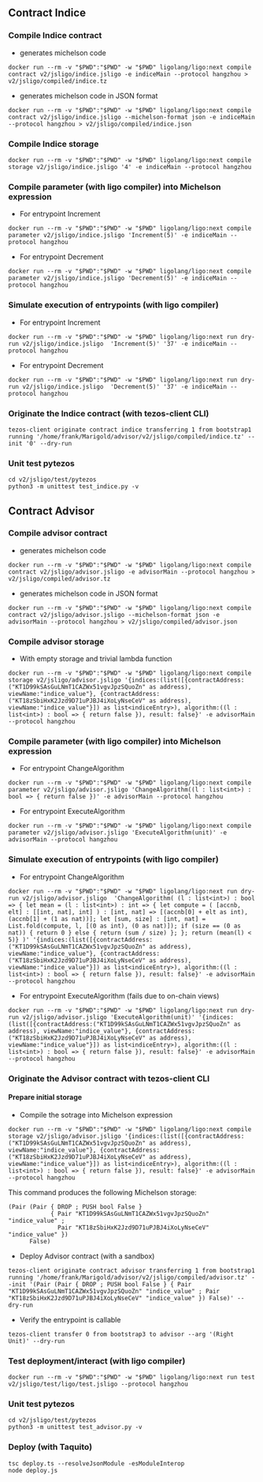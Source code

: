 ## Contract Indice

### Compile Indice contract 
- generates michelson code 
```
docker run --rm -v "$PWD":"$PWD" -w "$PWD" ligolang/ligo:next compile contract v2/jsligo/indice.jsligo -e indiceMain --protocol hangzhou > v2/jsligo/compiled/indice.tz
```
- generates michelson code in JSON format
```
docker run --rm -v "$PWD":"$PWD" -w "$PWD" ligolang/ligo:next compile contract v2/jsligo/indice.jsligo --michelson-format json -e indiceMain --protocol hangzhou > v2/jsligo/compiled/indice.json
```

### Compile Indice storage
```
docker run --rm -v "$PWD":"$PWD" -w "$PWD" ligolang/ligo:next compile storage v2/jsligo/indice.jsligo '4' -e indiceMain --protocol hangzhou
```

### Compile parameter (with ligo compiler) into Michelson expression

- For entrypoint Increment
```
docker run --rm -v "$PWD":"$PWD" -w "$PWD" ligolang/ligo:next compile parameter v2/jsligo/indice.jsligo 'Increment(5)' -e indiceMain --protocol hangzhou
```
- For entrypoint Decrement
```
docker run --rm -v "$PWD":"$PWD" -w "$PWD" ligolang/ligo:next compile parameter v2/jsligo/indice.jsligo 'Decrement(5)' -e indiceMain --protocol hangzhou
```


### Simulate execution of entrypoints (with ligo compiler)

- For entrypoint Increment
```
docker run --rm -v "$PWD":"$PWD" -w "$PWD" ligolang/ligo:next run dry-run v2/jsligo/indice.jsligo  'Increment(5)' '37' -e indiceMain --protocol hangzhou
```

- For entrypoint Decrement
```
docker run --rm -v "$PWD":"$PWD" -w "$PWD" ligolang/ligo:next run dry-run v2/jsligo/indice.jsligo  'Decrement(5)' '37' -e indiceMain --protocol hangzhou
```

### Originate the Indice contract (with tezos-client CLI)
```
tezos-client originate contract indice transferring 1 from bootstrap1 running '/home/frank/Marigold/advisor/v2/jsligo/compiled/indice.tz' --init '0' --dry-run
```


### Unit test pytezos
```
cd v2/jsligo/test/pytezos
python3 -m unittest test_indice.py -v
```


## Contract Advisor

### Compile advisor contract 
- generates michelson code
```
docker run --rm -v "$PWD":"$PWD" -w "$PWD" ligolang/ligo:next compile contract v2/jsligo/advisor.jsligo -e advisorMain --protocol hangzhou > v2/jsligo/compiled/advisor.tz
```
- generates michelson code in JSON format
```
docker run --rm -v "$PWD":"$PWD" -w "$PWD" ligolang/ligo:next compile contract v2/jsligo/advisor.jsligo --michelson-format json -e advisorMain --protocol hangzhou > v2/jsligo/compiled/advisor.json
```

### Compile advisor storage

- With empty storage and trivial lambda function
```
docker run --rm -v "$PWD":"$PWD" -w "$PWD" ligolang/ligo:next compile storage v2/jsligo/advisor.jsligo '{indices:(list([{contractAddress:("KT1D99kSAsGuLNmT1CAZWx51vgvJpzSQuoZn" as address), viewName:"indice_value"}, {contractAddress:("KT18zSbiHxK2Jzd9D71uPJBJ4iXoLyNseCeV" as address), viewName:"indice_value"}]) as list<indiceEntry>), algorithm:((l : list<int>) : bool => { return false }), result: false}' -e advisorMain --protocol hangzhou
```

### Compile parameter (with ligo compiler) into Michelson expression

- For entrypoint ChangeAlgorithm
```
docker run --rm -v "$PWD":"$PWD" -w "$PWD" ligolang/ligo:next compile parameter v2/jsligo/advisor.jsligo 'ChangeAlgorithm((l : list<int>) : bool => { return false })' -e advisorMain --protocol hangzhou
```

- For entrypoint ExecuteAlgorithm
```
docker run --rm -v "$PWD":"$PWD" -w "$PWD" ligolang/ligo:next compile parameter v2/jsligo/advisor.jsligo 'ExecuteAlgorithm(unit)' -e advisorMain --protocol hangzhou
```

### Simulate execution of entrypoints (with ligo compiler)

- For entrypoint ChangeAlgorithm
```
docker run --rm -v "$PWD":"$PWD" -w "$PWD" ligolang/ligo:next run dry-run v2/jsligo/advisor.jsligo  'ChangeAlgorithm( (l : list<int>) : bool => { let mean = (l : list<int>) : int => { let compute = ( [accnb, elt] : [[int, nat], int] ) : [int, nat] => [(accnb[0] + elt as int), (accnb[1] + (1 as nat))]; let [sum, size] : [int, nat] = List.fold(compute, l, [(0 as int), (0 as nat)]); if (size == (0 as nat)) { return 0 } else { return (sum / size) }; }; return (mean(l) < 5)} )' '{indices:(list([{contractAddress:("KT1D99kSAsGuLNmT1CAZWx51vgvJpzSQuoZn" as address), viewName:"indice_value"}, {contractAddress:("KT18zSbiHxK2Jzd9D71uPJBJ4iXoLyNseCeV" as address), viewName:"indice_value"}]) as list<indiceEntry>), algorithm:((l : list<int>) : bool => { return false }), result: false}' -e advisorMain --protocol hangzhou
```

- For entrypoint ExecuteAlgorithm (fails due to on-chain views)
```
docker run --rm -v "$PWD":"$PWD" -w "$PWD" ligolang/ligo:next run dry-run v2/jsligo/advisor.jsligo 'ExecuteAlgorithm(unit)' '{indices:(list([{contractAddress:("KT1D99kSAsGuLNmT1CAZWx51vgvJpzSQuoZn" as address), viewName:"indice_value"}, {contractAddress:("KT18zSbiHxK2Jzd9D71uPJBJ4iXoLyNseCeV" as address), viewName:"indice_value"}]) as list<indiceEntry>), algorithm:((l : list<int>) : bool => { return false }), result: false}' -e advisorMain --protocol hangzhou
```

### Originate the Advisor contract with tezos-client CLI

#### Prepare initial storage 

- Compile the sotrage into Michelson expression
```
docker run --rm -v "$PWD":"$PWD" -w "$PWD" ligolang/ligo:next compile storage v2/jsligo/advisor.jsligo '{indices:(list([{contractAddress:("KT1D99kSAsGuLNmT1CAZWx51vgvJpzSQuoZn" as address), viewName:"indice_value"}, {contractAddress:("KT18zSbiHxK2Jzd9D71uPJBJ4iXoLyNseCeV" as address), viewName:"indice_value"}]) as list<indiceEntry>), algorithm:((l : list<int>) : bool => { return false }), result: false}' -e advisorMain --protocol hangzhou
```

This command produces the following Michelson storage:
```
(Pair (Pair { DROP ; PUSH bool False }
            { Pair "KT1D99kSAsGuLNmT1CAZWx51vgvJpzSQuoZn" "indice_value" ;
              Pair "KT18zSbiHxK2Jzd9D71uPJBJ4iXoLyNseCeV" "indice_value" })
      False)
```

- Deploy Advisor contract (with a sandbox)

```
tezos-client originate contract advisor transferring 1 from bootstrap1  running '/home/frank/Marigold/advisor/v2/jsligo/compiled/advisor.tz' --init '(Pair (Pair { DROP ; PUSH bool False } { Pair "KT1D99kSAsGuLNmT1CAZWx51vgvJpzSQuoZn" "indice_value" ; Pair "KT18zSbiHxK2Jzd9D71uPJBJ4iXoLyNseCeV" "indice_value" }) False)' --dry-run
```

- Verify the entrypoint is callable
```
tezos-client transfer 0 from bootstrap3 to advisor --arg '(Right Unit)' --dry-run
```

### Test deployment/interact (with ligo compiler)
```
docker run --rm -v "$PWD":"$PWD" -w "$PWD" ligolang/ligo:next run test v2/jsligo/test/ligo/test.jsligo --protocol hangzhou
```


### Unit test pytezos
```
cd v2/jsligo/test/pytezos
python3 -m unittest test_advisor.py -v
```

### Deploy (with Taquito)
```
tsc deploy.ts --resolveJsonModule -esModuleInterop
node deploy.js
```